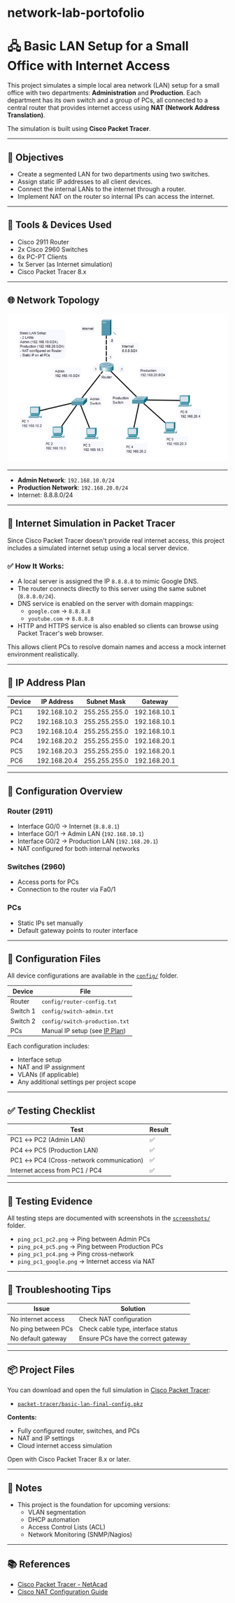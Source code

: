 # network-lab-portofolio

# 🖧 Basic LAN Setup for a Small Office with Internet Access

This project simulates a simple local area network (LAN) setup for a small office with two departments: **Administration** and **Production**. Each department has its own switch and a group of PCs, all connected to a central router that provides internet access using **NAT (Network Address Translation)**.

The simulation is built using **Cisco Packet Tracer**.

---

## 🎯 Objectives

- Create a segmented LAN for two departments using two switches.
- Assign static IP addresses to all client devices.
- Connect the internal LANs to the internet through a router.
- Implement NAT on the router so internal IPs can access the internet.

---

## 🧰 Tools & Devices Used

- Cisco 2911 Router
- 2x Cisco 2960 Switches
- 6x PC-PT Clients
- 1x Server (as Internet simulation)
- Cisco Packet Tracer 8.x

---

## 🌐 Network Topology

![Network Topology](./topologi.png)

---

- **Admin Network**: `192.168.10.0/24`
- **Production Network**: `192.168.20.0/24`
- Internet: 8.8.8.0/24

---

## 🧠 Internet Simulation in Packet Tracer

Since Cisco Packet Tracer doesn't provide real internet access, this project includes a simulated internet setup using a local server device.

### ✅ How It Works:

- A local server is assigned the IP `8.8.8.8` to mimic Google DNS.
- The router connects directly to this server using the same subnet (`8.8.8.0/24`).
- DNS service is enabled on the server with domain mappings:
  - `google.com` → `8.8.8.8`
  - `youtube.com` → `8.8.8.8`
- HTTP and HTTPS service is also enabled so clients can browse using Packet Tracer's web browser.

This allows client PCs to resolve domain names and access a mock internet environment realistically.

---

## 🧠 IP Address Plan

| Device | IP Address     | Subnet Mask     | Gateway        |
|--------|----------------|-----------------|----------------|
| PC1    | 192.168.10.2   | 255.255.255.0   | 192.168.10.1   |
| PC2    | 192.168.10.3   | 255.255.255.0   | 192.168.10.1   |
| PC3    | 192.168.10.4   | 255.255.255.0   | 192.168.10.1   |
| PC4    | 192.168.20.2   | 255.255.255.0   | 192.168.20.1   |
| PC5    | 192.168.20.3   | 255.255.255.0   | 192.168.20.1   |
| PC6    | 192.168.20.4   | 255.255.255.0   | 192.168.20.1   |

---

## 🔧 Configuration Overview

### Router (2911)

- Interface G0/0 → Internet (`8.8.8.1`)
- Interface G0/1 → Admin LAN (`192.168.10.1`)
- Interface G0/2 → Production LAN (`192.168.20.1`)
- NAT configured for both internal networks

### Switches (2960)

- Access ports for PCs
- Connection to the router via Fa0/1

### PCs

- Static IPs set manually
- Default gateway points to router interface

---

## 🔧 Configuration Files

All device configurations are available in the [`config/`](./config) folder.

| Device   | File                          |
|----------|-------------------------------|
| Router   | `config/router-config.txt`    |
| Switch 1 | `config/switch-admin.txt`     |
| Switch 2 | `config/switch-production.txt`|
| PCs      | Manual IP setup (see [IP Plan](#-ip-address-plan)) |

Each configuration includes:
- Interface setup
- NAT and IP assignment
- VLANs (if applicable)
- Any additional settings per project scope

---

## ✅ Testing Checklist

| Test                                  | Result |
|---------------------------------------|--------|
| PC1 ↔ PC2 (Admin LAN)                 | ✅     |
| PC4 ↔ PC5 (Production LAN)            | ✅     |
| PC1 ↔ PC4 (Cross-network communication)| ✅    |
| Internet access from PC1 / PC4        | ✅     |

---

## 📸 Testing Evidence

All testing steps are documented with screenshots in the [`screenshots/`](./screenshots) folder.

- `ping_pc1_pc2.png` → Ping between Admin PCs
- `ping_pc4_pc5.png` → Ping between Production PCs
- `ping_pc1_pc4.png` → Ping cross-network
- `ping_pc1_google.png` → Internet access via NAT

---

## 🧩 Troubleshooting Tips

| Issue                           | Solution                            |
|----------------------------------|-------------------------------------|
| No internet access               | Check NAT configuration             |
| No ping between PCs              | Check cable type, interface status  |
| No default gateway               | Ensure PCs have the correct gateway |

---

## 📦 Project Files

You can download and open the full simulation in [Cisco Packet Tracer](https://www.netacad.com/):

- [`packet-tracer/basic-lan-final-config.pkz`](./packet-tracer/basic-lan-final-config.pkz)

**Contents:**
- Fully configured router, switches, and PCs
- NAT and IP settings
- Cloud internet access simulation

Open with Cisco Packet Tracer 8.x or later.

---

## 📎 Notes

- This project is the foundation for upcoming versions:
  - VLAN segmentation
  - DHCP automation
  - Access Control Lists (ACL)
  - Network Monitoring (SNMP/Nagios)

---

## 📚 References

- [Cisco Packet Tracer - NetAcad](https://www.netacad.com/)
- [Cisco NAT Configuration Guide](https://www.cisco.com/c/en/us/support/docs/ip/network-address-translation-nat/13772-12.html)

